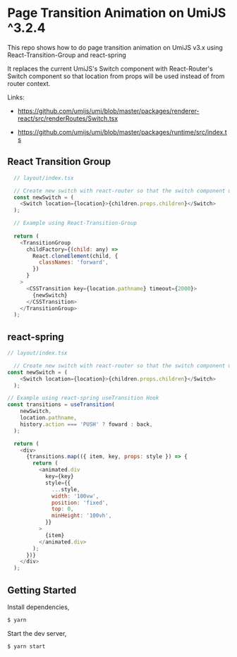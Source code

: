 # Page Transition Animation on UmiJS ^3.2.4

This repo shows how to do page transition animation on UmiJS v3.x using React-Transition-Group and react-spring

It replaces the current UmiJS's Switch component with React-Router's Switch component so that location from props will be used instead of from router context.

Links:

- <https://github.com/umijs/umi/blob/master/packages/renderer-react/src/renderRoutes/Switch.tsx>

- <https://github.com/umijs/umi/blob/master/packages/runtime/src/index.ts>

## React Transition Group

```javascript
  // layout/index.tsx

  // Create new switch with react-router so that the switch component uses location from props instead of router context
  const newSwitch = (
    <Switch location={location}>{children.props.children}</Switch>
  );

  // Example using React-Transition-Group
  
  return (
    <TransitionGroup
      childFactory={(child: any) =>
        React.cloneElement(child, {
          classNames: 'forward',
        })
      }
    >
      <CSSTransition key={location.pathname} timeout={2000}>
        {newSwitch}
      </CSSTransition>
    </TransitionGroup>
  );
```

## react-spring

```javascript
// layout/index.tsx

  // Create new switch with react-router so that the switch component uses location from props instead of router context
const newSwitch = (
    <Switch location={location}>{children.props.children}</Switch>
  );

// Example using react-spring useTransition Hook
const transitions = useTransition(
    newSwitch,
    location.pathname,
    history.action === 'PUSH' ? foward : back,
  );

  return (
    <div>
      {transitions.map(({ item, key, props: style }) => {
        return (
          <animated.div
            key={key}
            style={{
              ...style,
              width: '100vw',
              position: 'fixed',
              top: 0,
              minHeight: '100vh',
            }}
          >
            {item}
          </animated.div>
        );
      })}
    </div>
  );
```

## Getting Started

Install dependencies,

```bash
$ yarn
```

Start the dev server,

```bash
$ yarn start
```

